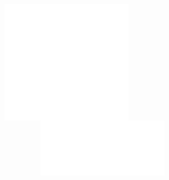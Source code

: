 [<img align="left" width="390" alt="🦑" src="https://raw.githubusercontent.com/TheMajorMayhem/TheMajorMayhem/9d94718d92b0b27f86eb40d814da6a57515eb00b/github-metrics.svg">](#)
[<img align="left" width="390" alt="🦑" src="https://raw.githubusercontent.com/TheMajorMayhem/TheMajorMayhem/b58fc64122da75d313b2a955166147caf87eece6/metrics.plugin.languages.details.svg">](#)
[<img align="right" width="390" alt="🦑" src="https://raw.githubusercontent.com/TheMajorMayhem/TheMajorMayhem/8b4e98042b1ab40098bb6ee8dca1a0af1ba0e409/metrics.plugin.achievements.compact.svg">](#)

